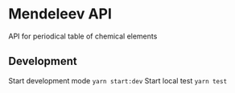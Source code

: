 # Mendeleev API

API for periodical table of chemical elements

## Development

Start development mode `yarn start:dev`
Start local test `yarn test`
